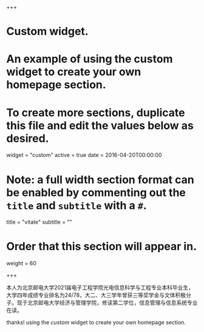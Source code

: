 +++
# Custom widget.
# An example of using the custom widget to create your own homepage section.
# To create more sections, duplicate this file and edit the values below as desired.
widget = "custom"
active = true
date = 2016-04-20T00:00:00

# Note: a full width section format can be enabled by commenting out the `title` and `subtitle` with a `#`.
title = "vitate"
subtitle = ""

# Order that this section will appear in.
weight = 60

+++

本人为北京邮电大学2021届电子工程学院光电信息科学与工程专业本科毕业生，大学四年成绩专业排名为24/78，大二、大三学年曾获三等奖学金与文体积极分子。现于北京邮电大学经济与管理学院，修读第二学位，信息管理与信息系统专业在读。

thanks! using the *custom* widget to create your own homepage section.

